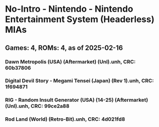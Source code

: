 # No-Intro - Nintendo - Nintendo Entertainment System (Headerless) MIAs
## Games: 4, ROMs: 4, as of 2025-02-16

### Dawn Metropolis (USA) (Aftermarket) (Unl).unh, CRC: 60b37806
### Digital Devil Story - Megami Tensei (Japan) (Rev 1).unh, CRC: 1f694871
### RIG - Random Insult Generator (USA) (14-25) (Aftermarket) (Unl).unh, CRC: 99ce2a88
### Rod Land (World) (Retro-Bit).unh, CRC: 4d021fd8
